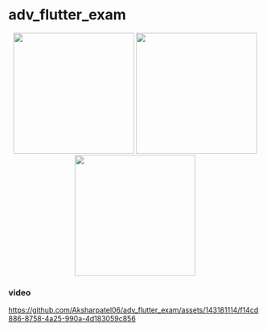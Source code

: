 # adv_flutter_exam



<p align='center'>
  <img src='https://github.com/Aksharpatel06/adv_flutter_exam/assets/143181114/d715fedc-4110-41bc-a87a-d079a7af4ec4' width =240>
  <img src='https://github.com/Aksharpatel06/adv_flutter_exam/assets/143181114/5ed6e5d5-7525-4d10-b6cf-99f5ab87d06b' width =240>
  <img src='https://github.com/Aksharpatel06/adv_flutter_exam/assets/143181114/3acd6ca1-fc4b-4bd4-93b8-9b2984801bfd' width =240>
</p>


###  video


https://github.com/Aksharpatel06/adv_flutter_exam/assets/143181114/f14cd886-8758-4a25-990a-4d183059c856


